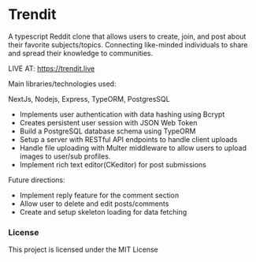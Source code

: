 # Trendit

A typescript Reddit clone that allows users to create, join, and post about their favorite subjects/topics. Connecting like-minded individuals to share and spread their knowledge to communities.

LIVE AT: https://trendit.live

Main libraries/technologies used:

NextJs, Nodejs, Express, TypeORM, PostgresSQL

- Implements user authentication with data hashing using Bcrypt
- Creates persistent user session with JSON Web Token
- Build a PostgreSQL database schema using TypeORM
- Setup a server with RESTful API endpoints to handle client uploads
- Handle file uploading with Multer middleware to allow users to upload images to user/sub profiles.
- Implement rich text editor(CKeditor) for post submissions

Future directions:

- Implement reply feature for the comment section
- Allow user to delete and edit posts/comments
- Create and setup skeleton loading for data fetching

### License

This project is licensed under the MIT License
